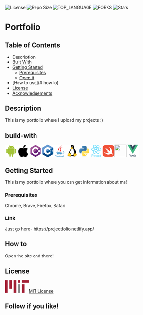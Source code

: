 ![License](https://img.shields.io/github/license/17992/My-Portfolio.svg?style=for-the-badge) ![Repo Size](https://img.shields.io/github/languages/code-size/17992/My-Portfolio.svg?style=for-the-badge) ![TOP_LANGUAGE](https://img.shields.io/github/languages/top/17992/My-Portfolio.svg?style=for-the-badge) ![FORKS](https://img.shields.io/github/forks/17992/My-Portfolio.svg?style=for-the-badge&social) ![Stars](https://img.shields.io/github/stars/17992/My-Portfolio.svg?style=for-the-badge)
    
# Portfolio

## Table of Contents

- [Description](#description)
- [Built With](#built-with)
- [Getting Started](#getting-started)
  - [Prerequisites](#prerequisites)
  - [Open it](#link)
- [How to use](# how to)
- [License](#license)
- [Acknowledgements](#acknowledgements)

## Description

This is my portfolio where I upload my projects :)

## build-with


<a href="https://www.android.com/"><img src="https://raw.githubusercontent.com/devicons/devicon/master/icons/android/android-original.svg" height="40px" width="40px" /></a><a href="https://www.apple.com"><img src="https://raw.githubusercontent.com/devicons/devicon/master/icons/apple/apple-original.svg" height="40px" width="40px" /></a><a href="https://docs.microsoft.com/en-us/dotnet/csharp/"><img src="https://raw.githubusercontent.com/devicons/devicon/master/icons/csharp/csharp-original.svg" height="40px" width="40px" /></a><a href="https://docs.microsoft.com/en-us/cpp/standard-library/cpp-standard-library-reference?view=msvc-160"><img src="https://raw.githubusercontent.com/devicons/devicon/master/icons/cplusplus/cplusplus-original.svg" height="40px" width="40px" /></a><a href="https://docs.oracle.com/javase/tutorial/index.html"><img src="https://raw.githubusercontent.com/devicons/devicon/master/icons/java/java-original.svg" height="40px" width="40px" /></a><a href="https://en.wikipedia.org/wiki/Linux"><img src="https://raw.githubusercontent.com/devicons/devicon/master/icons/linux/linux-original.svg" height="40px" width="40px" /></a><a href="https://www.python.org/"><img src="https://raw.githubusercontent.com/devicons/devicon/master/icons/python/python-original.svg" height="40px" width="40px" /></a><a href="https://reactjs.org/"><img src="https://raw.githubusercontent.com/devicons/devicon/master/icons/react/react-original-wordmark.svg" height="40px" width="40px" /></a><a href="https://developer.apple.com/swift/"><img src="https://raw.githubusercontent.com/devicons/devicon/master/icons/swift/swift-original.svg" height="40px" width="40px" /></a><a href="https://developer.apple.com/xcode/swiftui/"><img src="https://img.icons8.com/fluent/100/000000/swiftui.png" height="40px" width="40px" /></a><a href="https://vuejs.org/"><img src="https://raw.githubusercontent.com/devicons/devicon/master/icons/vuejs/vuejs-original-wordmark.svg" height="40px" width="40px" /></a>

## Getting Started

This is my portfolio where you can get information about me!

### Prerequisites

Chrome, Brave, Firefox, Safari

### Link

Just go here- 
 https://projectfolio.netlify.app/


## How to

Open the site and there!


## License

<a href="https://choosealicense.com/licenses/mit/"><img src="https://raw.githubusercontent.com/johnturner4004/readme-generator/master/src/components/assets/images/mit.svg" height=40 />MIT License</a>


## Follow if you like!

